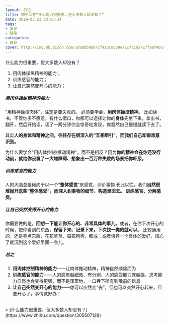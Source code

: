 ```yaml
---
layout: 日记
title: 知乎回答“什么能力很重要，但大多数人却没有？”
date: 2019-03-23 23:03:34
tags:
- 日记
- 随笔
categories:
- 日记
cover: http://img.hb.aicdn.com/1d8abb9b97cf415c9b30e71c7c165727faef40ca35706-DqYLlj
---
```


什么能力很重要，但大多数人却没有？

1. 用肉体操纵精神的能力；
2. 训练感官的能力；
3. 让自己突然变开心的能力；
<!-- more -->

##### 用肉体操纵精神的能力
"用精神操控肉体"，注定是要失败的。
必须要学会，**用肉体操控精神**。
比如读书，不管你多不愿意，有什么借口，你都可以选择让你的**身体**先坐下来，拿出书，翻开，然后开始读，读了一两分钟你会惊奇地发现，你竟然自己慢慢就读下去了。

其实**人的身体和精神之间，往往存在很深入的“互相牵引”，而我们自己却很难意识到。**

为什么要学会"用肉体控制/推动精神"，而不是相反？因为**你的精神会在你还没行动前，就给你设置了一大堆障碍、想象出一百万种失败的场景把你吓尿。**

##### 训练感官的能力
人的大脑总是倾向于以一个“**整体感觉**”来感觉、评价事物
长此以往，我们**自然很难抛开这些“整体感受”，而深入到事物的细节、构造里面去。**
**训练感官、分解感受。**

##### 让自己突然变得开心的能力
你需要做的是，**回想一下能让你开心的、非常具体的事儿**，或者，在你下次开心的时候，把你看到的东西，**保留下来、记录下来，下次找一类的就可以**。
比较通用的，还是养点东西，花花草草、猫猫狗狗，都成；或者培养一个具体的爱好，烦心了就沉到这个爱好里面一会儿。

##### 总之
1. **用肉体控制精神的能力**——让肉体推动精神，精神自然顺势而为
2. **训练感官的能力**——人的感觉越细微、有分别，人的感受能力就越强，思考能力自然也会变得更强，而不是浑噩地，一口吞下所有到嘴前的信息
3. **让自己突然变开心的能力**——你可以突然变“丧”，但也可以突然开心起来，只要开心了，事情就好办！

<br>
> [什么能力很重要，但大多数人却没有？](https://www.zhihu.com/question/305507128)
